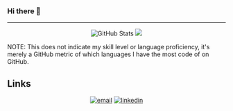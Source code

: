 ### Hi there 👋

<!--
**yutong820/yutong820** is a ✨ _special_ ✨ repository because its `README.md` (this file) appears on your GitHub profile.

## I little bit about me

🎓 &nbsp;I'm currently working towards an AWS Data Engineering Cert. \
🌱 &nbsp;I'm on track with learning more about DataOps, MLOps, DevOps and Software Architecture.\
✍️ &nbsp;In my free time, I enjoy hiking, open-sea swimming and spending time with family.\
💬 &nbsp;Lets have a Meet or Zoom call, feel free to pick a slot on [Calendly](https://calendly.com/mmphego/30min) to talk with me.\
✉️ &nbsp;You can drop me an email at mpho@mphomphego.co.za with a subject containing "GitHub: ..."! It will be a pleasure to talk with you!.\
📄 &nbsp;Check my [now page](https://bit.ly/3Jxtwaw) to get to know me a little better.

🔭 &nbsp;I’m currently working on Siemens.\
- 🌱 I’m currently learning ...
- 👯 I’m looking to collaborate on ...
- 🤔 I’m looking for help with ...
- 💬 Ask me about ...
- 📫 How to reach me: ...
- 😄 Pronouns: ...
- ⚡ Fun fact: ...
-->

---

<p align="center">
  <img src="https://github-readme-stats.vercel.app/api?username=yutong820&show_icons=true&count_private=true" alt="GitHub Stats">
  <img src="https://github-readme-stats.vercel.app/api/top-langs/?username=yutong820&layout=compact">
</p>


NOTE: This does not indicate my skill level or language proficiency, it's merely a GitHub metric of which languages I have the most code of on GitHub.

## Links

<p align="center">
  <a href="mailto:yutong.luo@fau.de"><img src="https://img.icons8.com/color/32/000000/gmail.png" alt="email"/></a>
  <a href="https://www.linkedin.com/in/yutong-luo-580652255/"><img src="https://img.icons8.com/color/32/000000/linkedin.png" alt="linkedin"/></a>
</p>
